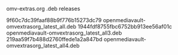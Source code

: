 omv-extras.org .deb releases

9f60c7dc39faaf88b9f776b15273dc79  openmediavault-omvextrasorg_latest_all.deb
1944fdf8755fbc6752bb913ee56af01c  openmediavault-omvextrasorg_latest_all3.deb
219aa59f7b488d2760ffede1a2a847bd  openmediavault-omvextrasorg_latest_all4.deb
